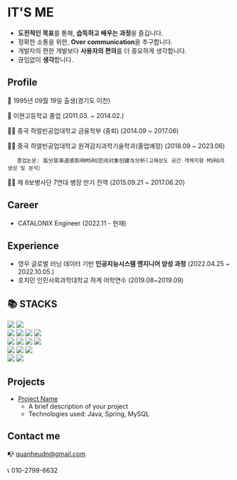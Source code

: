 

# IT'S ME

- **도전적인 목표**를 통해, **습득하고 배우는 과정**을 즐깁니다.
- 정확한 소통을 위한, **Over** **communication**을 추구합니다.
- 개발자의 편한 개발보다 **사용자의 편의**를 더 중요하게 생각합니다.
- 끊임없이 **생각**합니다.

## Profile

👶  1995년 09월 19일 출생(경기도 이천)

🏫  이현고등학교 졸업 (2011.03. ~ 2014.02.)

👨‍🎓  중국 하얼빈공업대학교 금융학부 (중퇴) (2014.09 ~ 2017.06)

👨‍🎓  중국 하얼빈공업대학교 원격감지과학기술학과(졸업예정) (2018.09 ~ 2023.06)

       졸업논문: 高分变率遥感影响MSRG空间对象创建与分析(고해상도 공간 객체지향 MSRG의 생성 및 분석）

💂🏻 제 6보병사단 7연대 병장 만기 전역 (2015.09.21 ~ 2017.06.20)
## Career

  - CATALONIX Engineer (2022.11 - 현재)

## Experience

- 영우 글로벌 러닝 데이터 기반 **인공지능시스템 엔지니어 양성 과정** (2022.04.25 ~ 2022.10.05.)
- 호치민 인민사회과학대학교 하계 어학연수 (2019.08~2019.09)

## 📚 STACKS</h1></div>
<div>
  <img src="https://img.shields.io/badge/python-3776AB?style=for-the-badge&logo=python&logoColor=white"> 
  <img src="https://img.shields.io/badge/java-007396?style=for-the-badge&logo=java&logoColor=white"> 
  <br>
  <img src="https://img.shields.io/badge/html5-E34F26?style=for-the-badge&logo=html5&logoColor=white"> 
  <img src="https://img.shields.io/badge/css-1572B6?style=for-the-badge&logo=css3&logoColor=white"> 
  <img src="https://img.shields.io/badge/javascript-F7DF1E?style=for-the-badge&logo=javascript&logoColor=black"> 
  <img src="https://img.shields.io/badge/jquery-0769AD?style=for-the-badge&logo=jquery&logoColor=white">
  <br>
  
  <img src="https://img.shields.io/badge/oracle-F80000?style=for-the-badge&logo=oracle&logoColor=white"> 
  <img src="https://img.shields.io/badge/mysql-4479A1?style=for-the-badge&logo=mysql&logoColor=white"> 
  <img src="https://img.shields.io/badge/mariaDB-003545?style=for-the-badge&logo=mariaDB&logoColor=white"> 
  <img src="https://img.shields.io/badge/mongoDB-47A248?style=for-the-badge&logo=MongoDB&logoColor=white">
  <br>
  <img src="https://img.shields.io/badge/linux-FCC624?style=for-the-badge&logo=linux&logoColor=black"> 
  <img src="https://img.shields.io/badge/amazonaws-232F3E?style=for-the-badge&logo=amazonaws&logoColor=white"> 
  <img src="https://img.shields.io/badge/apache tomcat-F8DC75?style=for-the-badge&logo=apachetomcat&logoColor=white">
  <br>
  
  <img src="https://img.shields.io/badge/github-181717?style=for-the-badge&logo=github&logoColor=white">
  <img src="https://img.shields.io/badge/git-F05032?style=for-the-badge&logo=git&logoColor=white">
  <br>
</div>




## Projects
- [Project Name](https://github.com/your-username/project-name)
  - A brief description of your project
  - Technologies used: Java, Spring, MySQL


## Contact me
📭  quanheudn@gmail.com

📞  010-2799-6632
